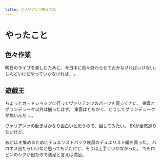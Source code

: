 ```yaml
---
title: ヴァリアンツ揃えてた
---
```


# やったこと

## 色々作業

明日のライブを楽しむために、今日中に色々終わらせておかなければいけない。
しんどいけどやっていかなければ‥‥。

## 遊戯王

ちょっとカードショップに行ってヴァリアンツのパーツを買ってきた。
東雲とグランデューク以外は揃ったはず。
東雲はともかく、どうしてグランデュークが無いんだ‥‥。

ヴァリアンツの動きはかなり面白いと思うので、回してみたい。
EXが全然足りないけど。

あとLLを集めるためにデュエリストパック疾風のデュエリスト編を買った。
バロネス出たらいいなと思ってもいたけど、そうは上手くいかなかった。
でもロビンのシクが出たので満足と言えば満足。
